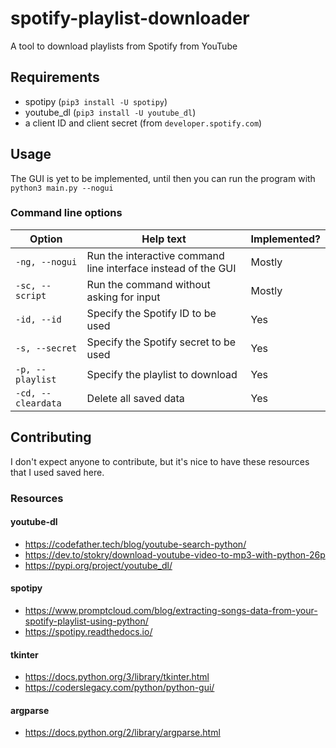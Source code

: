 # spotify-playlist-downloader
A tool to download playlists from Spotify from YouTube
## Requirements
* spotipy (`pip3 install -U spotipy`)
* youtube_dl (`pip3 install -U youtube_dl`)
* a client ID and client secret (from `developer.spotify.com`)
## Usage
The GUI is yet to be implemented, until then you can run the program with `python3 main.py --nogui`
### Command line options
| Option             | Help text                                                     | Implemented? |
| ------------------ | ------------------------------------------------------------- | ------------ |
| `-ng, --nogui`     | Run the interactive command line interface instead of the GUI | Mostly       |
| `-sc, --script`    | Run the command without asking for input                      | Mostly       |
| `-id, --id`        | Specify the Spotify ID to be used                             | Yes          |
| `-s, --secret`     | Specify the Spotify secret to be used                         | Yes          |
| `-p, --playlist`   | Specify the playlist to download                              | Yes          |
| `-cd, --cleardata` | Delete all saved data                                         | Yes          |
## Contributing
I don't expect anyone to contribute, but it's nice to have these resources that I used saved here.
### Resources
#### youtube-dl
* https://codefather.tech/blog/youtube-search-python/
* https://dev.to/stokry/download-youtube-video-to-mp3-with-python-26p
* https://pypi.org/project/youtube_dl/
#### spotipy
* https://www.promptcloud.com/blog/extracting-songs-data-from-your-spotify-playlist-using-python/
* https://spotipy.readthedocs.io/
#### tkinter
* https://docs.python.org/3/library/tkinter.html
* https://coderslegacy.com/python/python-gui/
#### argparse
* https://docs.python.org/2/library/argparse.html
